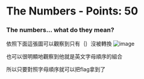  # The Numbers - Points: 50

### The numbers... what do they mean?

依照下面這張圖可以觀察到只有｛｝沒被轉換
![image](https://github.com/bohsiang/CTF_practice/blob/master/picoCTF2019/picture/The%20Numbers..PNG)

也可以很明顯地觀察到他就是英文字母順序的組合

所以只要對照字母順序就可以把flag拿到了



